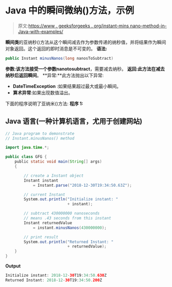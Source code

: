 # Java 中的瞬间微纳()方法，示例

> 原文:[https://www . geeksforgeeks . org/instant-mins nano-method-in-Java-with-examples/](https://www.geeksforgeeks.org/instant-minusnanos-method-in-java-with-examples/)

**瞬间类**的亚纳秒()方法从这个瞬间减去作为参数传递的纳秒值，并将结果作为瞬间对象返回。这个返回的即时消息是不可变的。
**语法:**

```java
public Instant minusNanos(long nanosToSubtract)
```

**参数:**该方法接受一个参数**nanotosubtract**，需要减去纳秒。
**返回:**此方法在减去纳秒后返回**瞬间**。
**异常:**此方法抛出以下异常:

*   **DateTimeException** :如果结果超过最大或最小瞬间。
*   **算术异常**:如果出现数值溢出。

下面的程序说明了亚纳米()方法:
**程序 1:**

## Java 语言(一种计算机语言，尤用于创建网站)

```java
// Java program to demonstrate
// Instant.minusNanos() method

import java.time.*;

public class GFG {
    public static void main(String[] args)
    {

        // create a Instant object
        Instant instant
            = Instant.parse("2018-12-30T19:34:50.63Z");

        // current Instant
        System.out.println("Initialize instant: "
                           + instant);

        // subtract 430000000 nanoseconds
        // means .43 seconds from this instant
        Instant returnedValue
            = instant.minusNanos(430000000);

        // print result
        System.out.println("Returned Instant: "
                           + returnedValue);
    }
}
```

**Output**

```java
Initialize instant: 2018-12-30T19:34:50.630Z
Returned Instant: 2018-12-30T19:34:50.200Z

```